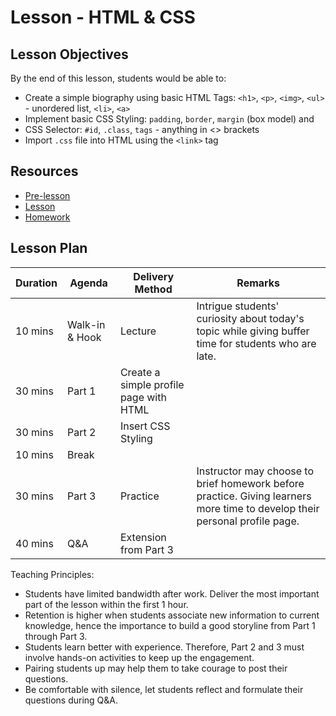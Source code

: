 # Lesson - HTML & CSS

## Lesson Objectives

By the end of this lesson, students would be able to:

- Create a simple biography using basic HTML Tags: `<h1>`, `<p>`, `<img>`, `<ul>` - unordered list, `<li>`, `<a>`
- Implement basic CSS Styling: `padding`, `border`, `margin` (box model) and
- CSS Selector: `#id`, `.class`, `tags` - anything in <> brackets
- Import `.css` file into HTML using the `<link>` tag

## Resources

- [Pre-lesson](./pre-lesson-work.md)
- [Lesson](./lesson.md)
- [Homework](./homework.md)

## Lesson Plan

| Duration | Agenda         | Delivery Method                        | Remarks                                                                                                                    |
| -------- | -------------- | -------------------------------------- | -------------------------------------------------------------------------------------------------------------------------- |
| 10 mins  | Walk-in & Hook | Lecture                                | Intrigue students' curiosity about today's topic while giving buffer time for students who are late.                       |
| 30 mins  | Part 1         | Create a simple profile page with HTML |
| 30 mins  | Part 2         | Insert CSS Styling                     |
| 10 mins  | Break          |                                        |                                                                                                                            |
| 30 mins  | Part 3         | Practice                               | Instructor may choose to brief homework before practice. Giving learners more time to develop their personal profile page. |
| 40 mins  | Q&A            | Extension from Part 3                  |

Teaching Principles:

- Students have limited bandwidth after work. Deliver the most important part of the lesson within the first 1 hour.
- Retention is higher when students associate new information to current knowledge, hence the importance to build a good storyline from Part 1 through Part 3.
- Students learn better with experience. Therefore, Part 2 and 3 must involve hands-on activities to keep up the engagement.
- Pairing students up may help them to take courage to post their questions.
- Be comfortable with silence, let students reflect and formulate their questions during Q&A.
